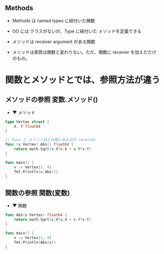 ## Methods
* Methods は named types に紐付いた関数



* GO には クラスがないが、Type に紐付いた メソッドを定義できる
* メソッドは receiver argument がある関数




* メソッドは実質は関数と変わりない。ただ、関数に receiver を加えただけのもの。









# 関数とメソッドとでは、参照方法が違う


## メソッドの参照   変数.メソッド()
* ▼ メソッド
```go
type Vertex struct {
	X, Y float64
}

// func と メソッド名との間にあるのが receiver
func (v Vertex) Abs() float64 {
	return math.Sqrt(v.X*v.X + v.Y*v.Y)
}

func main() {
	v := Vertex{3, 4}
	fmt.Println(v.Abs())
}
```





## 関数の参照   関数(変数)
* ▼ 関数
```go
func Abs(v Vertex) float64 {
	return math.Sqrt(v.X*v.X + v.Y*v.Y)
}

func main() {
	v := Vertex{3, 4}
	fmt.Println(Abs(v))
}
```
